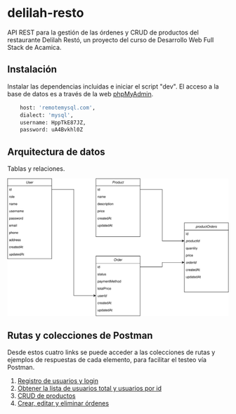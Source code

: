 # delilah-resto

API REST para la gestión de las órdenes y CRUD de productos del restaurante Delilah Restó, un proyecto del curso de Desarrollo Web Full Stack de Acamica. 

## Instalación

Instalar las dependencias incluidas e iniciar el script "dev". El acceso a la base de datos es a través de la web [phpMyAdmin](https://remotemysql.com/phpmyadmin/).

```bash
    host: 'remotemysql.com',
    dialect: 'mysql',
    username: HppTkE87JZ,
    password: uA4Bvkhl0Z
```

## Arquitectura de datos

Tablas y relaciones.

<img>![Tabla de datos](/Delilah.svg)</img>


## Rutas y colecciones de Postman

Desde estos cuatro links se puede acceder a las colecciones de rutas y ejemplos de respuestas de cada elemento, para facilitar el testeo vía Postman.

1) [Registro de usuarios y login](https://www.getpostman.com/collections/abb41e8a9e328467ee8d)
2) [Obtener la lista de usuarios total y usuarios por id](https://www.getpostman.com/collections/66976a5b5352ff1d1153)
3) [CRUD de productos](https://www.getpostman.com/collections/83c6d27104f77da43bab)
4) [Crear, editar y eliminar órdenes](https://www.getpostman.com/collections/b205932cea5a01fd6f24)
